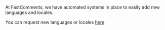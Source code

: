 At FastComments, we have automated systems in place to easily add new languages and locales.

You can request new languages or locales [here](https://fastcomments.com/auth/my-account/help).
